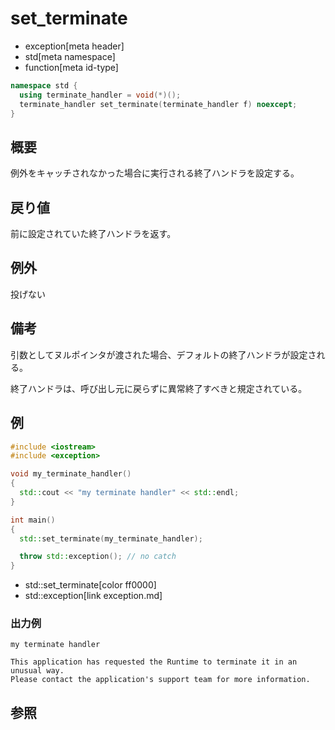# set_terminate
* exception[meta header]
* std[meta namespace]
* function[meta id-type]

```cpp
namespace std {
  using terminate_handler = void(*)();
  terminate_handler set_terminate(terminate_handler f) noexcept;
}
```

## 概要
例外をキャッチされなかった場合に実行される終了ハンドラを設定する。


## 戻り値
前に設定されていた終了ハンドラを返す。


## 例外
投げない


## 備考
引数としてヌルポインタが渡された場合、デフォルトの終了ハンドラが設定される。

終了ハンドラは、呼び出し元に戻らずに異常終了すべきと規定されている。

## 例
```cpp
#include <iostream>
#include <exception>

void my_terminate_handler()
{
  std::cout << "my terminate handler" << std::endl;
}

int main()
{
  std::set_terminate(my_terminate_handler);

  throw std::exception(); // no catch
}
```
* std::set_terminate[color ff0000]
* std::exception[link exception.md]

### 出力例
```
my terminate handler

This application has requested the Runtime to terminate it in an unusual way.
Please contact the application's support team for more information.
```

## 参照



